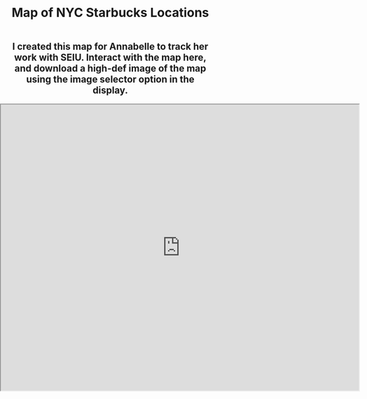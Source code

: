 <style>
  body {
    margin: 0;
    padding: 0;
  }

  .container {
    display: flex;
    flex-direction: column;
    align-items: center;
    padding: 0 20px;
    width: 100%;
    box-sizing: border-box; /* Ensures padding doesn't add to total width */
  }

  .map-container {
    /* Additional styles for the map container */
    align-items: center;
    width: 3000px;
    height: 2000px; /* Adjust as needed */
  }

  iframe {
    /* Set the iframe to fill the map container */
    width: 100%;
    height: 100%;
  }

  /* Media queries for various iPhone screen sizes */

  /* iPhone SE (1st generation) */
  @media (max-width: 320px) {
    iframe {
      width: 310px;
      height: 248px;
    }
  }

  /* iPhone SE (2nd generation), iPhone 6/6s/7/8 */
  @media (min-width: 321px) and (max-width: 375px) {
    iframe {
      width: 365px;
      height: 292px;
    }
  }

  /* iPhone 6 Plus/6s Plus/7 Plus/8 Plus, iPhone X/XS/11 Pro/12 Pro */
  @media (min-width: 376px) and (max-width: 414px) {
    iframe {
      width: 404px;
      height: 323px
    }
  }

  /* iPhone XR/11/12, iPhone XS Max/11 Pro Max/12 Pro Max */
  @media (min-width: 415px) {
    iframe {
      width: 818px;
      max-width: 828px;
      height: 654px;
    }
  }

  @media (min-width: 3000px) {
    iframe {
      width: 3000px;
      height: 2000px;
    }
  }
</style>

<div class="container">
  <h1 align="center">Map of NYC Starbucks Locations</h1>
  <h2 align="center">I created this map for Annabelle to track her work with SEIU. Interact with the map here, and download a high-def image of the map using the image selector option in the display.</h2>
</div>

<div class="map-container">
  <iframe src="https://arcgis.com/apps/instant/basic/index.html?appid=0601617b03794f3289d97be15fad9d89&locale=en-us" allowfullscreen>iFrames are not supported on this page.</iframe>
</div>

